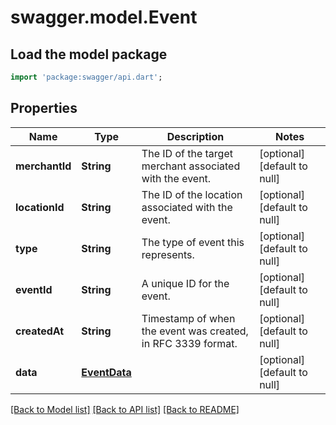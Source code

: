 # swagger.model.Event

## Load the model package
```dart
import 'package:swagger/api.dart';
```

## Properties
Name | Type | Description | Notes
------------ | ------------- | ------------- | -------------
**merchantId** | **String** | The ID of the target merchant associated with the event. | [optional] [default to null]
**locationId** | **String** | The ID of the location associated with the event. | [optional] [default to null]
**type** | **String** | The type of event this represents. | [optional] [default to null]
**eventId** | **String** | A unique ID for the event. | [optional] [default to null]
**createdAt** | **String** | Timestamp of when the event was created, in RFC 3339 format. | [optional] [default to null]
**data** | [**EventData**](EventData.md) |  | [optional] [default to null]

[[Back to Model list]](../README.md#documentation-for-models) [[Back to API list]](../README.md#documentation-for-api-endpoints) [[Back to README]](../README.md)

